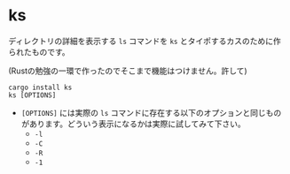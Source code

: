 # ks

ディレクトリの詳細を表示する `ls` コマンドを `ks` とタイポするカスのために作られたものです。

(Rustの勉強の一環で作ったのでそこまで機能はつけません。許して)

```shell
cargo install ks
ks [OPTIONS]
```

* `[OPTIONS]` には実際の `ls` コマンドに存在する以下のオプションと同じものがあります。どういう表示になるかは実際に試してみて下さい。
  * `-l`
  * `-C`
  * `-R`
  * `-1`
